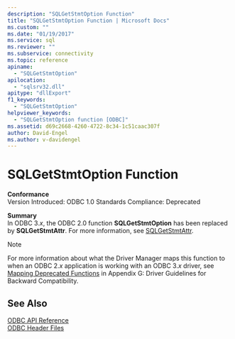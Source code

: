 ```yaml
---
description: "SQLGetStmtOption Function"
title: "SQLGetStmtOption Function | Microsoft Docs"
ms.custom: ""
ms.date: "01/19/2017"
ms.service: sql
ms.reviewer: ""
ms.subservice: connectivity
ms.topic: reference
apiname: 
  - "SQLGetStmtOption"
apilocation: 
  - "sqlsrv32.dll"
apitype: "dllExport"
f1_keywords: 
  - "SQLGetStmtOption"
helpviewer_keywords: 
  - "SQLGetStmtOption function [ODBC]"
ms.assetid: d69c2668-4260-4722-8c34-1c51caac307f
author: David-Engel
ms.author: v-davidengel
---
```

# SQLGetStmtOption Function
**Conformance**  
 Version Introduced: ODBC 1.0 Standards Compliance: Deprecated  
  
 **Summary**  
 In ODBC 3.*x*, the ODBC 2.0 function **SQLGetStmtOption** has been replaced by **SQLGetStmtAttr**. For more information, see [SQLGetStmtAttr](../../../odbc/reference/syntax/sqlgetstmtattr-function.md).  
  
> [!NOTE]  
>  For more information about what the Driver Manager maps this function to when an ODBC 2.*x* application is working with an ODBC 3.*x* driver, see [Mapping Deprecated Functions](../../../odbc/reference/appendixes/mapping-deprecated-functions.md) in Appendix G: Driver Guidelines for Backward Compatibility.  
  
## See Also  
 [ODBC API Reference](../../../odbc/reference/syntax/odbc-api-reference.md)   
 [ODBC Header Files](../../../odbc/reference/install/odbc-header-files.md)
